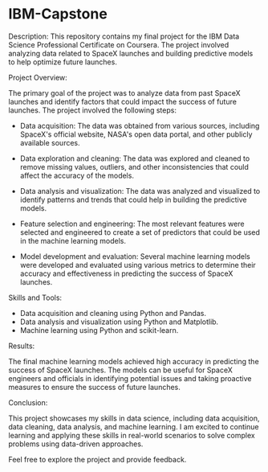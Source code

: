 # IBM-Capstone

Description: This repository contains my final project for the IBM Data Science Professional Certificate on Coursera. The project involved analyzing data related to SpaceX launches and building predictive models to help optimize future launches.

Project Overview:

The primary goal of the project was to analyze data from past SpaceX launches and identify factors that could impact the success of future launches. The project involved the following steps:

- Data acquisition: The data was obtained from various sources, including SpaceX's official website, NASA's open data portal, and other publicly available sources.

- Data exploration and cleaning: The data was explored and cleaned to remove missing values, outliers, and other inconsistencies that could affect the accuracy of the models.

- Data analysis and visualization: The data was analyzed and visualized to identify patterns and trends that could help in building the predictive models.

- Feature selection and engineering: The most relevant features were selected and engineered to create a set of predictors that could be used in the machine learning models.

- Model development and evaluation: Several machine learning models were developed and evaluated using various metrics to determine their accuracy and effectiveness in predicting the success of SpaceX launches.

Skills and Tools:

- Data acquisition and cleaning using Python and Pandas.
- Data analysis and visualization using Python and Matplotlib.
- Machine learning using Python and scikit-learn.

Results:

The final machine learning models achieved high accuracy in predicting the success of SpaceX launches. The models can be useful for SpaceX engineers and officials in identifying potential issues and taking proactive measures to ensure the success of future launches.

Conclusion:

This project showcases my skills in data science, including data acquisition, data cleaning, data analysis, and machine learning. I am excited to continue learning and applying these skills in real-world scenarios to solve complex problems using data-driven approaches.

Feel free to explore the project and provide feedback.
